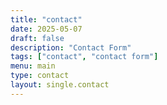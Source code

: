```yaml
---
title: "contact"
date: 2025-05-07
draft: false
description: "Contact Form"
tags: ["contact", "contact form"]
menu: main
type: contact
layout: single.contact
---
```


